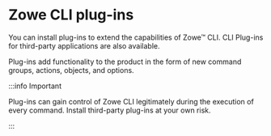 # Zowe CLI plug-ins

You can install plug-ins to extend the capabilities of Zowe&trade; CLI. CLI Plug-ins for third-party applications are also available.

Plug-ins add functionality to the product in the form of new command groups, actions, objects, and options.

:::info Important

Plug-ins can gain control of Zowe CLI legitimately during the execution of every command. Install third-party plug-ins at your own risk.

:::
